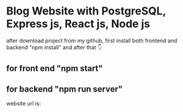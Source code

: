 # Blog Website with PostgreSQL, Express js, React js, Node js

after download project from my github, first install both frontend and backend "npm install" and after that :point_down:

## for front end "npm start"

## for backend "npm run server"

website url is:

